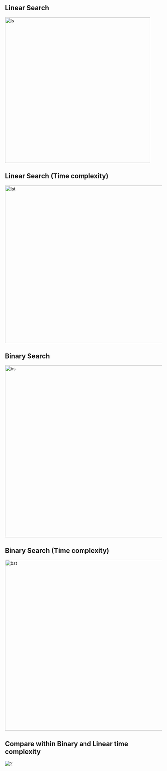 ## Linear Search

<img width="466" alt="ls" src="https://github.com/user-attachments/assets/763d6e56-6fd9-40f6-b863-5d75f3eac8dc" />


## Linear Search (Time complexity)

<img width="506" alt="lst" src="https://github.com/user-attachments/assets/c591f852-7098-42f5-b36a-4e34920e82e3" />


## Binary Search

<img width="552" alt="bs" src="https://github.com/user-attachments/assets/e59177aa-866c-4148-8886-307ae135d52c" />


## Binary Search (Time complexity)

<img width="548" alt="bst" src="https://github.com/user-attachments/assets/a5562827-0f61-4e96-82ec-8224c2827eec" />

## Compare within Binary and Linear time complexity

![2](https://github.com/user-attachments/assets/40585ce9-b708-449b-967a-af9e3756ba17)

